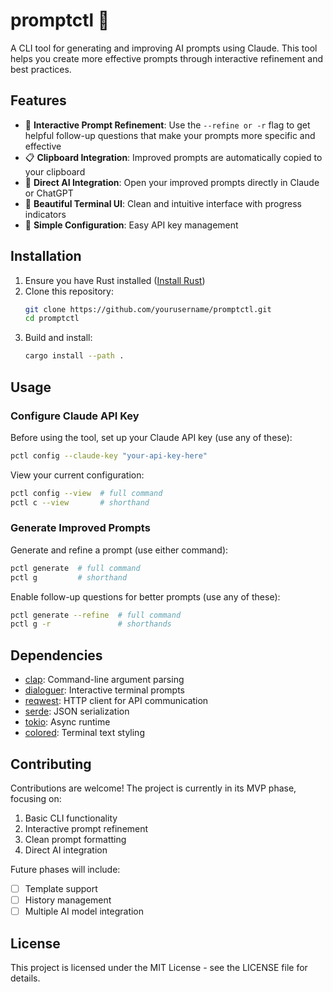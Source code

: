 # promptctl 🤖

A CLI tool for generating and improving AI prompts using Claude. This tool helps you create more effective prompts through interactive refinement and best practices.

## Features

- 🔄 **Interactive Prompt Refinement**: Use the `--refine or -r` flag to get helpful follow-up questions that make your prompts more specific and effective
- 📋 **Clipboard Integration**: Improved prompts are automatically copied to your clipboard
- 🔗 **Direct AI Integration**: Open your improved prompts directly in Claude or ChatGPT
- 🎨 **Beautiful Terminal UI**: Clean and intuitive interface with progress indicators
- 🔑 **Simple Configuration**: Easy API key management

## Installation

1. Ensure you have Rust installed ([Install Rust](https://rustup.rs/))
2. Clone this repository:
   ```bash
   git clone https://github.com/yourusername/promptctl.git
   cd promptctl
   ```
3. Build and install:
   ```bash
   cargo install --path .
   ```

## Usage

### Configure Claude API Key

Before using the tool, set up your Claude API key (use any of these):

```bash
pctl config --claude-key "your-api-key-here"
```

View your current configuration:

```bash
pctl config --view  # full command
pctl c --view       # shorthand
```

### Generate Improved Prompts

Generate and refine a prompt (use either command):

```bash
pctl generate  # full command
pctl g         # shorthand
```

Enable follow-up questions for better prompts (use any of these):

```bash
pctl generate --refine  # full command
pctl g -r               # shorthands
```

## Dependencies

- [clap](https://crates.io/crates/clap): Command-line argument parsing
- [dialoguer](https://crates.io/crates/dialoguer): Interactive terminal prompts
- [reqwest](https://crates.io/crates/reqwest): HTTP client for API communication
- [serde](https://crates.io/crates/serde): JSON serialization
- [tokio](https://crates.io/crates/tokio): Async runtime
- [colored](https://crates.io/crates/colored): Terminal text styling

## Contributing

Contributions are welcome! The project is currently in its MVP phase, focusing on:

1. Basic CLI functionality
2. Interactive prompt refinement
3. Clean prompt formatting
4. Direct AI integration

Future phases will include:

- [ ] Template support
- [ ] History management
- [ ] Multiple AI model integration

## License

This project is licensed under the MIT License - see the LICENSE file for details.
